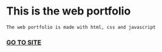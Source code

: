 # This is the web portfolio
`The web portfolio is made with html, css and javascript`
### [GO TO SITE](https://leonw00.github.io/)
